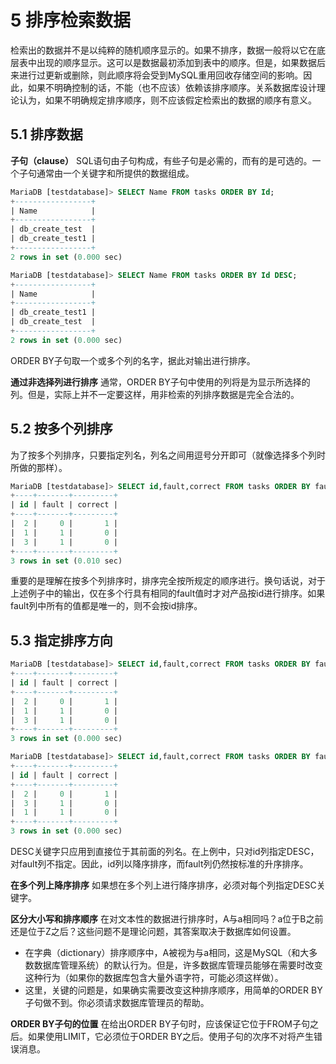 # 5 排序检索数据

检索出的数据并不是以纯粹的随机顺序显示的。如果不排序，数据一般将以它在底层表中出现的顺序显示。这可以是数据最初添加到表中的顺序。但是，如果数据后来进行过更新或删除，则此顺序将会受到MySQL重用回收存储空间的影响。因此，如果不明确控制的话，不能（也不应该）依赖该排序顺序。关系数据库设计理论认为，如果不明确规定排序顺序，则不应该假定检索出的数据的顺序有意义。  

## 5.1 排序数据

**子句（clause）** SQL语句由子句构成，有些子句是必需的，而有的是可选的。一个子句通常由一个关键字和所提供的数据组成。

```SQL
MariaDB [testdatabase]> SELECT Name FROM tasks ORDER BY Id;
+-----------------+
| Name            |
+-----------------+
| db_create_test  |
| db_create_test1 |
+-----------------+
2 rows in set (0.000 sec)

MariaDB [testdatabase]> SELECT Name FROM tasks ORDER BY Id DESC;
+-----------------+
| Name            |
+-----------------+
| db_create_test1 |
| db_create_test  |
+-----------------+
2 rows in set (0.000 sec)
```

ORDER BY子句取一个或多个列的名字，据此对输出进行排序。

**通过非选择列进行排序** 通常，ORDER BY子句中使用的列将是为显示所选择的列。但是，实际上并不一定要这样，用非检索的列排序数据是完全合法的。

## 5.2 按多个列排序

为了按多个列排序，只要指定列名，列名之间用逗号分开即可（就像选择多个列时所做的那样）。

```SQL
MariaDB [testdatabase]> SELECT id,fault,correct FROM tasks ORDER BY fault, id;
+----+-------+---------+
| id | fault | correct |
+----+-------+---------+
|  2 |     0 |       1 |
|  1 |     1 |       0 |
|  3 |     1 |       0 |
+----+-------+---------+
3 rows in set (0.010 sec)
```

重要的是理解在按多个列排序时，排序完全按所规定的顺序进行。换句话说，对于上述例子中的输出，仅在多个行具有相同的fault值时才对产品按id进行排序。如果fault列中所有的值都是唯一的，则不会按id排序。

## 5.3 指定排序方向

```SQL
MariaDB [testdatabase]> SELECT id,fault,correct FROM tasks ORDER BY fault, id;
+----+-------+---------+
| id | fault | correct |
+----+-------+---------+
|  2 |     0 |       1 |
|  1 |     1 |       0 |
|  3 |     1 |       0 |
+----+-------+---------+
3 rows in set (0.000 sec)

MariaDB [testdatabase]> SELECT id,fault,correct FROM tasks ORDER BY fault, id DESC;
+----+-------+---------+
| id | fault | correct |
+----+-------+---------+
|  2 |     0 |       1 |
|  3 |     1 |       0 |
|  1 |     1 |       0 |
+----+-------+---------+
3 rows in set (0.000 sec)
```

DESC关键字只应用到直接位于其前面的列名。在上例中，只对id列指定DESC，对fault列不指定。因此，id列以降序排序，而fault列仍然按标准的升序排序。

**在多个列上降序排序** 如果想在多个列上进行降序排序，必须对每个列指定DESC关键字。

**区分大小写和排序顺序** 在对文本性的数据进行排序时，A与a相同吗？a位于B之前还是位于Z之后？这些问题不是理论问题，其答案取决于数据库如何设置。
  * 在字典（dictionary）排序顺序中，A被视为与a相同，这是MySQL（和大多数数据库管理系统）的默认行为。但是，许多数据库管理员能够在需要时改变这种行为（如果你的数据库包含大量外语字符，可能必须这样做）。
  * 这里，关键的问题是，如果确实需要改变这种排序顺序，用简单的ORDER BY子句做不到。你必须请求数据库管理员的帮助。

**ORDER BY子句的位置** 在给出ORDER BY子句时，应该保证它位于FROM子句之后。如果使用LIMIT，它必须位于ORDER BY之后。使用子句的次序不对将产生错误消息。